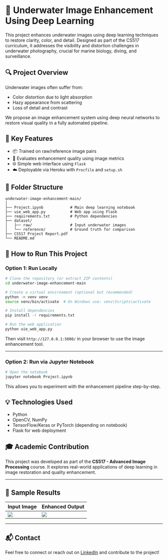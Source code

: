 
# 🌊 Underwater Image Enhancement Using Deep Learning

This project enhances underwater images using deep learning techniques to restore clarity, color, and detail. Designed as part of the CS517 curriculum, it addresses the visibility and distortion challenges in underwater photography, crucial for marine biology, diving, and surveillance.

## 🔍 Project Overview

Underwater images often suffer from:
- Color distortion due to light absorption
- Hazy appearance from scattering
- Loss of detail and contrast

We propose an image enhancement system using deep neural networks to restore visual quality in a fully automated pipeline.

## 🧠 Key Features

- 📦 Trained on raw/reference image pairs
- 🧪 Evaluates enhancement quality using image metrics
- 🌐 Simple web interface using `Flask`
- ☁️ Deployable via Heroku with `Procfile` and `setup.sh`

## 📂 Folder Structure

```
underwater-image-enhancement-main/
│
├── Project.ipynb            # Main deep learning notebook
├── uie_web_app.py           # Web app using Flask
├── requirements.txt         # Python dependencies
├── dataset/
│   ├── raw/                 # Input underwater images
│   └── reference/           # Ground truth for comparison
├── CS517 Project Report.pdf
└── README.md
```

## 🚀 How to Run This Project

### Option 1: Run Locally

```bash
# Clone the repository (or extract ZIP contents)
cd underwater-image-enhancement-main

# Create a virtual environment (optional but recommended)
python -m venv venv
source venv/bin/activate  # On Windows use: venv\Scripts\activate

# Install dependencies
pip install -r requirements.txt

# Run the web application
python uie_web_app.py
```

Then visit `http://127.0.0.1:5000/` in your browser to use the image enhancement tool.

---

### Option 2: Run via Jupyter Notebook

```bash
# Open the notebook
jupyter notebook Project.ipynb
```

This allows you to experiment with the enhancement pipeline step-by-step.

## 💡 Technologies Used

- Python
- OpenCV, NumPy
- TensorFlow/Keras or PyTorch (depending on notebook)
- Flask for web deployment

## 🎓 Academic Contribution

This project was developed as part of the **CS517 - Advanced Image Processing** course. It explores real-world applications of deep learning in image restoration and quality enhancement.

---

## 📸 Sample Results

| Input Image | Enhanced Output |
|-------------|------------------|
| ![](dataset/raw/Img1.png) | ![](dataset/reference/RImg1.png) |

---

## 📬 Contact

Feel free to connect or reach out on [LinkedIn](https://www.linkedin.com/) and contribute to the project!

